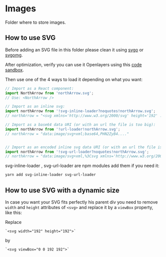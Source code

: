 # Images

Folder where to store images.

## How to use SVG

Before adding an SVG file in this folder please clean it using [svgo](https://www.npmjs.com/package/svgo) or [svgomg](https://jakearchibald.github.io/svgomg/).

After optimization, verify you can use it Openlayers using this [code sandbox](https://codesandbox.io/s/5w5o4mqwlk).

Then use one of the 4 ways to load it depending on what you want:

```javascript
// Import as a React component:
import NorthArrow from 'northArrow.svg';
// Use: <NorthArrow />

// Import as an inline svg:
import northArrow from '!svg-inline-loader?noquotes!northArrow.svg';
// northArrow = "<svg xmlns='http://www.w3.org/2000/svg' height='192' ...> ... </svg>"

// Import as a base64 data URI (or with an url the file is too big):
import northArrow from '!url-loader!northArrow.svg';
// northArrow = "data:image/svg+xml;base64,PHN2ZyB4...."


// Import as an encoded inline svg data URI (or with an url the file is too big):
import northArrow from '!svg-url-loader?noquotes!northArrow.svg';
// northArrow = "data:image/svg+xml,%3Csvg xmlns='http://www.w3.org/2000/svg' height='192' ...%3E ... %3C/svg%3E"
```

svg-inline-loader , svg-url-loader are npm modules add them if you need it:

```bash
yarn add svg-inline-loader svg-url-loader
```

## How to use SVG with a dynamic size

In case you want your SVG fits perfectly his parent div you need to remove `width` and `height` attributes of `<svg>` and replace it by a `viewBox` property, like this:

Replace

    `<svg width="192" height="192">`

by

    `<svg viewBox="0 0 192 192">`